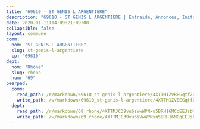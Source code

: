 ```yaml
---
title: "69610 - ST GENIS L ARGENTIERE"
description: "69610 - ST GENIS L ARGENTIERE | Entraide, Annonces, Initiatives"
date: 2020-01-11T14:09:21+09:00
collapsible: false
layout: commune
comm:
  nom: "ST GENIS L ARGENTIERE"
  slug: st-genis-l-argentiere
  cp: "69610"
dept:
  nom: "Rhône"
  slug: rhone
  num: "69"
peerpad:
  comm:
    read_path: /r/markdown/69610_st-genis-l-argentiere/4XTTM1ZVBEGqtfZHgT31SkuEhEHDTQedVwmTji6GY4NzU4qwo
    write_path: /w/markdown/69610_st-genis-l-argentiere/4XTTM1ZVBEGqtfZHgT31SkuEhEHDTQedVwmTji6GY4NzU4qwo-K3TgUioMoGFJ8dMb1Skez5uKa8x5ErfpMrcMjUoCcyhMbh9f8QeLP6ZJTvNR2vHM1zsyokGBPLndHCSvGMpJoYVY7eggnhSBHGrVTqg82TwEPPaSihoSzbSGynYoMuJ88pij9zz5
  dept:
    read_path: /r/markdown/69_rhone/4XTTMJC39vu6sVwWPNxu5BRH16MCqEEJsbYu4RNyAxnNmNtVW
    write_path: /w/markdown/69_rhone/4XTTMJC39vu6sVwWPNxu5BRH16MCqEEJsbYu4RNyAxnNmNtVW-K3TgUzVUEXrXvc8NoaD9JfiBpc5MBFP7KZFqLEsm11xqJDEwSVMy7UACp2eYMzek3K6y2WLoyzq5xdKMZeizKNpfHbUBgJcoYSqfidBaPx8RcTCPmdCXhdgeLZLEYHVco5fHD6Pz
---
```



